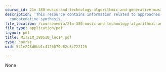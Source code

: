 ```yaml
---
course_id: 21m-380-music-and-technology-algorithmic-and-generative-music-spring-2010
description: 'This resource contains information related to approaches: granular and
  concatenative synthesis. '
file_location: /coursemedia/21m-380-music-and-technology-algorithmic-and-generative-music-spring-2010/541e243d0bb1c4126079e62c3c722126_MIT21M_380S10_lec14.pdf
file_type: application/pdf
layout: pdf
title: MIT21M_380S10_lec14.pdf
type: course
uid: 541e243d0bb1c4126079e62c3c722126

---
```

None